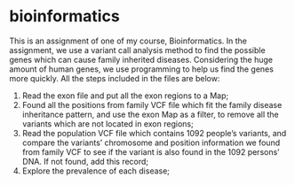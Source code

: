 # bioinformatics
This is an assignment of one of my course, Bioinformatics. In the assignment, we use a variant call analysis method to find the possible genes which can cause family inherited diseases.  Considering the huge amount of human genes, we use programming to help us find the genes more quickly.
All the steps included in the files are below:
1. Read the exon file and put all the exon regions to a Map;
2. Found all the positions from family VCF file which fit the family disease inheritance pattern, and use the exon Map as a filter, to remove all the variants which are not located in exon regions;
3. Read the population VCF file which contains 1092 people’s variants, and compare the variants’ chromosome and position information we found from family VCF to see if the variant is also found in the 1092 persons’ DNA. If not found, add this record;
4. Explore the prevalence of each disease;
